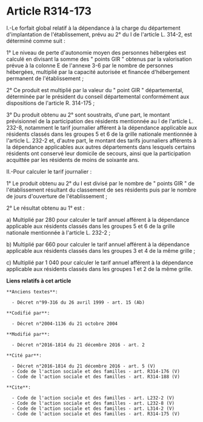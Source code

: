 # Article R314-173

I.-Le forfait global relatif à la dépendance à la charge du département d'implantation de l'établissement, prévu au 2° du I
de l'article L. 314-2, est déterminé comme suit : 

1° Le niveau de perte d'autonomie moyen des personnes hébergées est calculé en divisant la somme des " points GIR " obtenus
par la valorisation prévue à la colonne E de l'annexe 3-6 par le nombre de personnes hébergées, multiplié par la capacité
autorisée et financée d'hébergement permanent de l'établissement ; 

2° Ce produit est multiplié par la valeur du " point GIR " départemental, déterminée par le président du conseil
départemental conformément aux dispositions de l'article R. 314-175 ; 

3° Du produit obtenu au 2° sont soustraits, d'une part, le montant prévisionnel de la participation des résidents mentionnée
au I de l'article L. 232-8, notamment le tarif journalier afférent à la dépendance applicable aux résidents classés dans les
groupes 5 et 6 de la grille nationale mentionnée à l'article L. 232-2 et, d'autre part, le montant des tarifs journaliers
afférents à la dépendance applicables aux autres départements dans lesquels certains résidents ont conservé leur domicile de
secours, ainsi que la participation acquittée par les résidents de moins de soixante ans. 

II.-Pour calculer le tarif journalier : 

1° Le produit obtenu au 2° du I est divisé par le nombre de " points GIR " de l'établissement résultant du classement de ses
résidents puis par le nombre de jours d'ouverture de l'établissement ; 

2° Le résultat obtenu au 1° est : 

a) Multiplié par 280 pour calculer le tarif annuel afférent à la dépendance applicable aux résidents classés dans les groupes
5 et 6 de la grille nationale mentionnée à l'article L. 232-2 ; 

b) Multiplié par 660 pour calculer le tarif annuel afférent à la dépendance applicable aux résidents classés dans les groupes
3 et 4 de la même grille ; 

c) Multiplié par 1 040 pour calculer le tarif annuel afférent à la dépendance applicable aux résidents classés dans les
groupes 1 et 2 de la même grille.

**Liens relatifs à cet article**

	**Anciens textes**:

	  - Décret n°99-316 du 26 avril 1999 - art. 15 (Ab)

	**Codifié par**:

	  - Décret n°2004-1136 du 21 octobre 2004

	**Modifié par**:

	  - Décret n°2016-1814 du 21 décembre 2016 - art. 2

	**Cité par**:

	  - Décret n°2016-1814 du 21 décembre 2016 - art. 5 (V)
	  - Code de l'action sociale et des familles - art. R314-176 (V)
	  - Code de l'action sociale et des familles - art. R314-188 (V)

	**Cite**:

	  - Code de l'action sociale et des familles - art. L232-2 (V)
	  - Code de l'action sociale et des familles - art. L232-8 (V)
	  - Code de l'action sociale et des familles - art. L314-2 (V)
	  - Code de l'action sociale et des familles - art. R314-175 (V)

